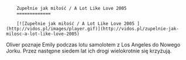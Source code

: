 
        Zupełnie jak miłość / A Lot Like Love 2005 
        =============
        
        [![Zupełnie jak miłość / A Lot Like Love 2005 ](http://vidos.pl/images/player.gif)](http://vidos.pl/zupelnie-jak-milosc-a-lot-like-love-2005)
        
        
 Oliver poznaje Emily podczas lotu samolotem z Los Angeles do Nowego Jorku. Przez następne siedem lat ich drogi wielokrotnie się krzyżują.
    